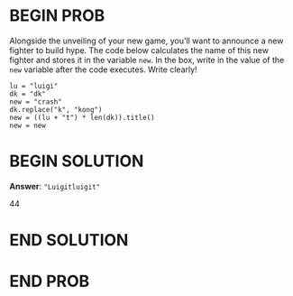 # BEGIN PROB

Alongside the unveiling of your new game, you'll want to announce a new
fighter to build hype. The code below calculates the name of this new
fighter and stores it in the variable `new`. In the box, write in the
value of the `new` variable after the code executes. Write clearly!

    lu = "luigi"
    dk = "dk"
    new = "crash"
    dk.replace("k", "kong")
    new = ((lu + "t") * len(dk)).title()
    new = new



# BEGIN SOLUTION

**Answer**: `"Luigitluigit"`

<average>44</average>

# END SOLUTION

# END PROB